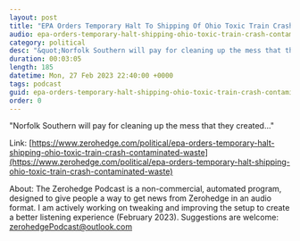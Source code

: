```yaml
---
layout: post
title: "EPA Orders Temporary Halt To Shipping Of Ohio Toxic Train Crash Contaminated Waste"
audio: epa-orders-temporary-halt-shipping-ohio-toxic-train-crash-contaminated-waste-0
category: political
desc: "&quot;Norfolk Southern will pay for cleaning up the mess that they created...&quot;"
duration: 00:03:05
length: 185
datetime: Mon, 27 Feb 2023 22:40:00 +0000
tags: podcast
guid: epa-orders-temporary-halt-shipping-ohio-toxic-train-crash-contaminated-waste-0
order: 0
---
```

&quot;Norfolk Southern will pay for cleaning up the mess that they created...&quot;

Link: [https://www.zerohedge.com/political/epa-orders-temporary-halt-shipping-ohio-toxic-train-crash-contaminated-waste](https://www.zerohedge.com/political/epa-orders-temporary-halt-shipping-ohio-toxic-train-crash-contaminated-waste)

About: The Zerohedge Podcast is a non-commercial, automated program, designed to give people a way to get news from Zerohedge in an audio format.  I am actively working on tweaking and improving the setup to create a better listening experience (February 2023).  Suggestions are welcome: [zerohedgePodcast@outlook.com](mailto:zerohedgePodcast@outlook.com)
